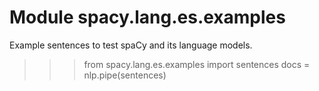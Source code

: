 Module spacy.lang.es.examples
=============================
Example sentences to test spaCy and its language models.

>>> from spacy.lang.es.examples import sentences
>>> docs = nlp.pipe(sentences)